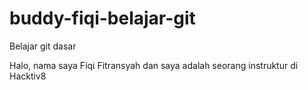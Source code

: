 # buddy-fiqi-belajar-git
Belajar git dasar

Halo, nama saya Fiqi Fitransyah dan saya adalah seorang instruktur di Hacktiv8